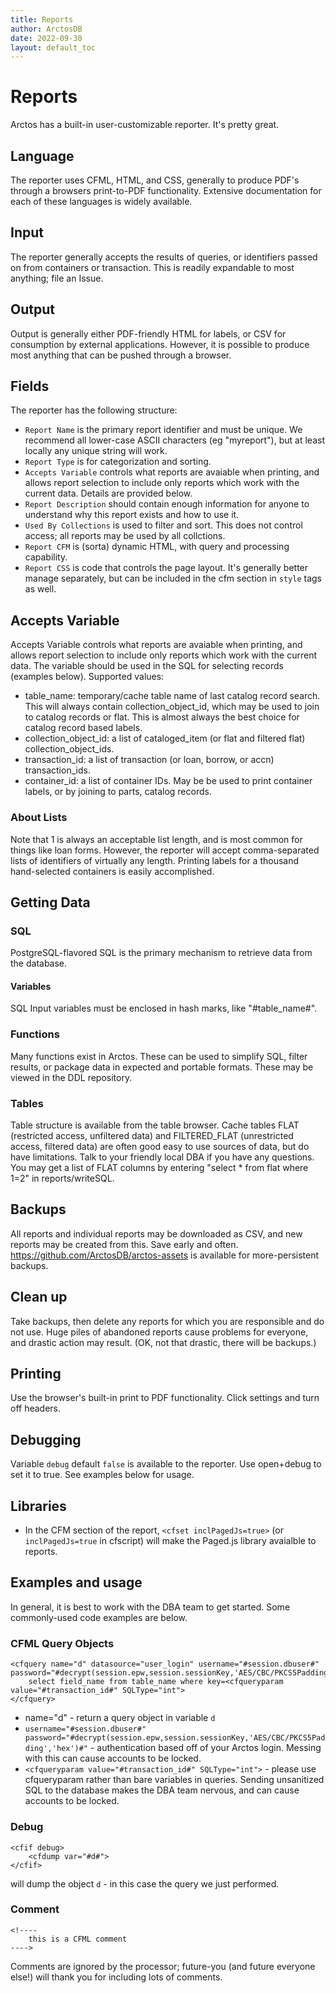 ```yaml
---
title: Reports
author: ArctosDB
date: 2022-09-30
layout: default_toc
---
```


# Reports

Arctos has a built-in user-customizable reporter. It's pretty great.

## Language

The reporter uses CFML, HTML, and CSS, generally to produce PDF's through a browsers print-to-PDF functionality. Extensive documentation for each of these languages is widely available.

## Input

The reporter generally accepts the results of queries, or identifiers passed on from containers or transaction. This is readily expandable to most anything; file an Issue.

## Output

Output is generally either PDF-friendly HTML for labels, or CSV for consumption by external applications. However, it is possible to produce most anything that can be pushed through a browser.

## Fields

The reporter has the following structure:

* ``Report Name`` is the primary report identifier and must be unique. We recommend all lower-case ASCII characters (eg "myreport"), but at least locally any unique string will work.
* ``Report Type`` is for categorization and sorting.
* ``Accepts Variable`` controls what reports are avaiable when printing, and allows report selection to include only reports which work with the current data. Details are provided below.
* ``Report Description`` should contain enough information for anyone to understand why this report exists and how to use it.
* ``Used By Collections`` is used to filter and sort. This does not control access; all reports may be used by all collctions.
* ``Report CFM`` is (sorta) dynamic HTML, with query and processing capability.
* ``Report CSS`` is code that controls the page layout. It's generally better manage separately, but can be included in the cfm section in ``style`` tags as well.


## Accepts Variable

Accepts Variable controls what reports are avaiable when printing, and allows report selection to include only reports which work with the current data. 
The variable should be used in the SQL for selecting records (examples below). Supported values:

* table_name: temporary/cache table name of last catalog record search. This will always contain collection_object_id, which may be used to join to catalog records or flat. This is almost always the best choice for catalog record based labels.
* collection_object_id: a list of cataloged_item (or flat and filtered flat) collection_object_ids.
* transaction_id: a list of transaction (or loan, borrow, or accn) transaction_ids.
* container_id: a list of container IDs. May be be used to print container labels, or by joining to parts, catalog records.


### About Lists

Note that 1 is always an acceptable list length, and is most common for things like loan forms. However, the reporter will accept comma-separated lists of identifiers of virtually any length. Printing labels for a thousand hand-selected containers is easily accomplished.

## Getting Data

### SQL
 
PostgreSQL-flavored SQL is the primary mechanism to retrieve data from the database. 

#### Variables
SQL Input variables must be enclosed in hash marks, like "#table_name#".

### Functions

Many functions exist in Arctos. These can be used to simplify SQL, filter results, or package data in expected and portable formats. These may be viewed in the DDL repository.


### Tables

Table structure is available from the table browser. Cache tables FLAT (restricted access, unfiltered data) and FILTERED_FLAT (unrestricted access, filtered data) are often good easy to use sources of data, but do have limitations. Talk to your friendly local DBA if you have any questions. You may get a list of FLAT columns by entering "select * from flat where 1=2" in reports/writeSQL.

## Backups

All reports and individual reports may be downloaded as CSV, and new reports may be created from this. Save early and often.  https://github.com/ArctosDB/arctos-assets is available for more-persistent backups.

## Clean up

Take backups, then delete any reports for which you are responsible and do not use. Huge piles of abandoned reports cause problems for everyone, and drastic action may result. (OK, not that drastic, there will be backups.)

## Printing

Use the browser's built-in print to PDF functionality. Click settings and turn off headers.

## Debugging

Variable ``debug`` default ``false`` is available to the reporter. Use open+debug to set it to true. See examples below for usage.

## Libraries

* In the CFM section of the report, ``<cfset inclPagedJs=true>`` (or ``inclPagedJs=true`` in cfscript) will make the Paged.js library avaialble to reports.


## Examples and usage

In general, it is best to work with the DBA team to get started. Some commonly-used code examples are below.

### CFML Query Objects 


````
<cfquery name="d" datasource="user_login" username="#session.dbuser#" password="#decrypt(session.epw,session.sessionKey,'AES/CBC/PKCS5Padding','hex')#">
	select field_name from table_name where key=<cfqueryparam value="#transaction_id#" SQLType="int"> 
</cfquery>
````

*  name="d" - return a query object in variable ``d``
* ``username="#session.dbuser#" password="#decrypt(session.epw,session.sessionKey,'AES/CBC/PKCS5Padding','hex')#"`` - authentication based off of your Arctos login. Messing with this can cause accounts to be locked.
* ``<cfqueryparam value="#transaction_id#" SQLType="int">`` - please use cfqueryparam rather than bare variables in queries. Sending unsanitized SQL to the database makes the DBA team nervous, and can cause accounts to be locked.

### Debug

````
<cfif debug>
    <cfdump var="#d#">
</cfif>
````

will dump the object ``d`` - in this case the query we just performed.


### Comment
````
<!----
    this is a CFML comment
---->
````

Comments are ignored by the processor; future-you (and future everyone else!) will thank you for including lots of comments.

